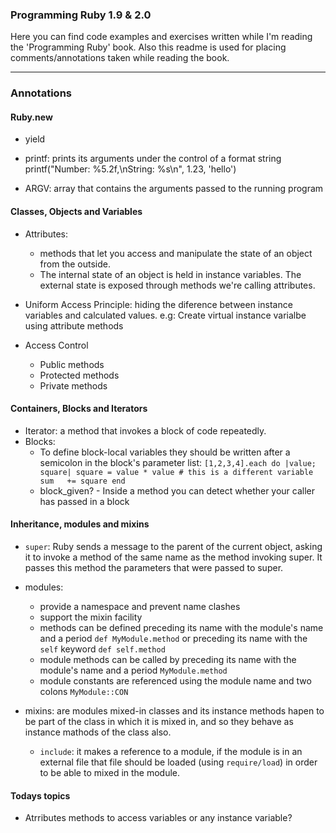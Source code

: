 ### Programming Ruby 1.9 & 2.0
Here you can find code examples and exercises written while I'm reading the 'Programming Ruby' book.
Also this readme is used for placing comments/annotations taken while reading the book.

---
### Annotations

#### Ruby.new
- yield
- printf: prints its arguments under the control of a format string
    printf("Number: %5.2f,\nString: %s\n", 1.23, 'hello')

- ARGV: array that contains the arguments passed to the running program

#### Classes, Objects and Variables

- Attributes:
  - methods that let you access and manipulate the state of an object from the outside.
  - The internal state of an object is held in instance variables. The external
  state is exposed through methods we're calling attributes.

- Uniform Access Principle: hiding the diference between instance variables and
  calculated values.
    e.g: Create virtual instance varialbe using attribute methods

- Access Control
  - Public methods
  - Protected methods
  - Private methods

#### Containers, Blocks and Iterators
- Iterator: a method that invokes a block of code repeatedly.
- Blocks:
  - To define block-local variables they should be written after a semicolon in
    the block's parameter list: 
    `[1,2,3,4].each do |value; square|
       square = value * value # this is a different variable
       sum   += square
     end`
  - block_given? - Inside a method you can detect whether your caller has passed in a block

#### Inheritance, modules and mixins
- `super`: Ruby sends a message to the parent of the current object, asking it to invoke 
  a method of the same name as the method invoking super. It passes this method the parameters
  that were passed to super.

- modules: 
  - provide a namespace and prevent name clashes
  - support the mixin facility
  - methods can be defined preceding its name with the module's name and a period
    `def MyModule.method` or preceding its name with the `self` keyword `def self.method`
  - module methods can be called by preceding its name with the module's name and
    a period `MyModule.method`
  - module constants are referenced using the module name and two colons `MyModule::CON`

- mixins: are modules mixed-in classes and its instance methods hapen to be part
  of the class in which it is mixed in, and so they behave as instance mathods
  of the class also.
  - `include`: it makes a reference to a module, if the module is in an external
    file that file should be loaded (using `require/load`) in order to be able 
    to mixed in the module.


#### Todays topics 
- Atrributes methods to access variables or any instance variable?

